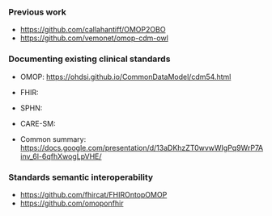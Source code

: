 ### Previous work

- https://github.com/callahantiff/OMOP2OBO
- https://github.com/vemonet/omop-cdm-owl

### Documenting existing clinical standards

- OMOP: https://ohdsi.github.io/CommonDataModel/cdm54.html
- FHIR:
- SPHN:
- CARE-SM:

- Common summary: https://docs.google.com/presentation/d/13aDKhzZT0wvwWIgPq9WrP7Ainv_6l-6qfhXwogLpVHE/

### Standards semantic interoperability

- https://github.com/fhircat/FHIROntopOMOP
- https://github.com/omoponfhir
